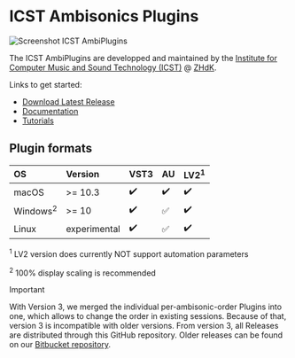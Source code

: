 # ICST Ambisonics Plugins

![Screenshot ICST AmbiPlugins](https://github.com/schweizerweb/icst-ambisonics-plugins/wiki/Screenshot_AmbiPlugins_3.png)

The ICST AmbiPlugins are developped and maintained by the [Institute for Computer Music and Sound Technology (ICST)](https://www.zhdk.ch/forschung/icst) @ [ZHdK](https://zhdk.ch).

Links to get started:
* [Download Latest Release](<https://github.com/schweizerweb/icst-ambisonics-plugins/releases/latest>)
* [Documentation](<https://github.com/schweizerweb/icst-ambisonics-plugins/wiki>)
* [Tutorials](<https://ambisonics.ch/>)

## Plugin formats
OS | Version | VST3 | AU | LV2<sup>1</sup>
:------------ | :--------------| :-------------| :------------- | :-------------
macOS         | >= 10.3         | :heavy_check_mark:  | :heavy_check_mark: | :heavy_check_mark:
Windows<sup>2</sup>       | >= 10           | :heavy_check_mark:  | :white_check_mark: | :heavy_check_mark:
Linux         | experimental    | :heavy_check_mark:  | :white_check_mark: | :heavy_check_mark:

<sup>1</sup> LV2 version does currently NOT support automation parameters

<sup>2</sup> 100% display scaling is recommended

> [!IMPORTANT]
> With Version 3, we merged the individual per-ambisonic-order Plugins into one, which allows to change the order in existing sessions. Because of that, version 3 is incompatible with older versions. From version 3, all Releases are distributed through this GitHub repository. Older releases can be found on our [Bitbucket repository](https://bitbucket.org/christian_schweizer/icst-ambisonics-plugins/downloads/).
